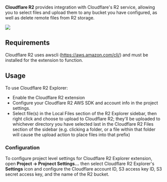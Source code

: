 **Cloudflare R2** provides integration with Cloudflare's R2 service, allowing you to select files and upload them to any bucket you have configured, as well as delete remote files from R2 storage.

![](https://bitbucket.org/trekbikes/nova-cloudflarer2/raw/dd86258c2edab71b7e6fe7cc3eba7467c761d0a3/CloudflareR2.novaextension/Images/cloudflarer2-screenshots/CloudflareR2-screenshot-01.png)

## Requirements

Cloudflare R2 uses awscli (https://aws.amazon.com/cli/) and must be installed for the extension to function.

## Usage

To use Cloudflare R2 Explorer:

- Enable the Cloudflare R2 extension
- Configure your Cloudflare R2 AWS SDK and account info in the project settings.
- Select file(s) in the Local Files section of the R2 Explorer sidebar, then right click and choose to upload to Cloudflare R2; they'll be uploaded to whichever directory you have selected last in the Cloudflare R2 Files section of the sidebar (e.g. clicking a folder, or a file within that folder will cause the upload action to place files into that prefix)

### Configuration

To configure project level settings for Cloudflare R2 Explorer extension, open **Project → Projnect Settings...** then select Cloudflare R2 Explorer's **Settings** icon and configure the Cloudflare account ID, S3 access key ID, S3 secret access key, and the name of the R2 bucket.